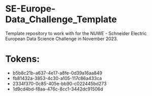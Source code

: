 # SE-Europe-Data_Challenge_Template
Template repository to work with for the NUWE - Schneider Electric European Data Science Challenge in November 2023.

# Tokens:
- b5b8c21b-a637-4e17-a8fe-0d39a16aa849
- fb81432a-3853-4c30-a105-117c86a433ca
- 2334f370-0c85-405e-bb90-c022445bd273
- 1d9cd4bd-f8aa-476c-8cc1-3442dc91506d